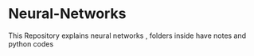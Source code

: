 # Neural-Networks
This Repository explains neural networks , folders inside have notes and python codes
